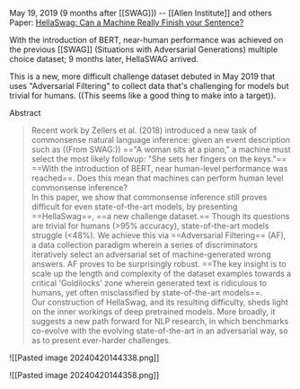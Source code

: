 May 19, 2019 (9 months after [[SWAG]]) -- [[Allen Institute]] and others
Paper: [HellaSwag: Can a Machine Really Finish your Sentence?](https://arxiv.org/abs/1905.07830)

With the introduction of BERT, near-human performance was achieved on the previous [[SWAG]] (Situations with Adversarial Generations) multiple choice dataset; 9 months later, HellaSWAG arrived.

This is a new, more difficult challenge dataset debuted in May 2019 that uses "Adversarial Filtering" to collect data that's challenging for models but trivial for humans. ((This seems like a good thing to make into a target)).

Abstract
> Recent work by Zellers et al. (2018) introduced a new task of commonsense natural language inference: given an event description such as ((From SWAG:)) =="A woman sits at a piano," a machine must select the most likely followup: "She sets her fingers on the keys."== ==With the introduction of BERT, near human-level performance was reached==. Does this mean that machines can perform human level commonsense inference?  
> In this paper, we show that commonsense inference still proves difficult for even state-of-the-art models, by presenting ==HellaSwag==, ==a new challenge dataset.== Though its questions are trivial for humans (>95% accuracy), state-of-the-art models struggle (<48%). We achieve this via ==Adversarial Filtering== (AF), a data collection paradigm wherein a series of discriminators iteratively select an adversarial set of machine-generated wrong answers. AF proves to be surprisingly robust. ==The key insight is to scale up the length and complexity of the dataset examples towards a critical 'Goldilocks' zone wherein generated text is ridiculous to humans, yet often misclassified by state-of-the-art models==.  
> Our construction of HellaSwag, and its resulting difficulty, sheds light on the inner workings of deep pretrained models. More broadly, it suggests a new path forward for NLP research, in which benchmarks co-evolve with the evolving state-of-the-art in an adversarial way, so as to present ever-harder challenges.

![[Pasted image 20240420144338.png]]

![[Pasted image 20240420144358.png]]